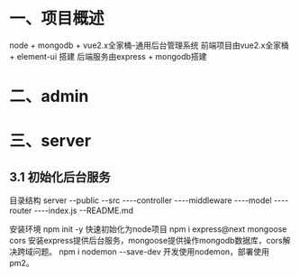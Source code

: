 # 一、项目概述
node + mongodb + vue2.x全家桶-通用后台管理系统
前端项目由vue2.x全家桶 + element-ui 搭建
后端服务由express + mongodb搭建
# 二、admin

# 三、server
## 3.1 初始化后台服务
目录结构
server
--public
--src
----controller
----middleware
----model
----router
----index.js
--README.md

安装环境
npm init -y 快速初始化为node项目
npm i express@next mongoose cors 安装express提供后台服务，mongoose提供操作mongodb数据库，cors解决跨域问题。
npm i nodemon --save-dev 开发使用nodemon，部署使用pm2。


